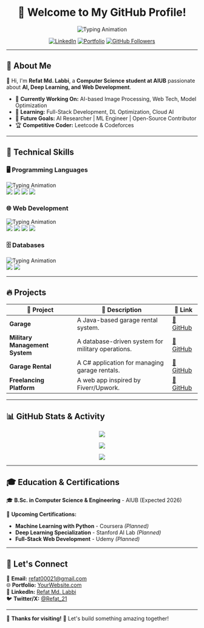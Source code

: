 <h1 align="center">🚀 Welcome to My GitHub Profile!</h1>

<p align="center">
  <img src="https://readme-typing-svg.herokuapp.com?font=Fira+Code&weight=600&size=22&pause=1000&color=08F7FE&center=true&width=600&lines=Hi,+I'm+Refat+Md.+Labbi!;AI+%7C+Deep+Learning+%7C+Web+Tech;Exploring+ML%2C+DL%2C+and+Full-Stack+Dev" alt="Typing Animation">
</p>

<p align="center">
  <a href="https://www.linkedin.com/in/refatlabbi"><img src="https://img.shields.io/badge/LinkedIn-Refat%20Md.%20Labbi-blue?logo=linkedin" alt="LinkedIn"></a>
  <a href="YOUR_PORTFOLIO_URL"><img src="https://img.shields.io/badge/Portfolio-MyWebsite-green?logo=google-chrome" alt="Portfolio"></a>
  <a href="https://github.com/BlazeDashX"><img src="https://img.shields.io/github/followers/YOUR_GITHUB?logo=github" alt="GitHub Followers"></a>
</p>

---

## 🚀 **About Me**  
👋 Hi, I'm **Refat Md. Labbi**, a **Computer Science student at AIUB** passionate about **AI, Deep Learning, and Web Development**.  
- 🔭 **Currently Working On:** AI-based Image Processing, Web Tech, Model Optimization  
- 🌱 **Learning:** Full-Stack Development, DL Optimization, Cloud AI  
- 🎯 **Future Goals:** AI Researcher | ML Engineer | Open-Source Contributor  
- 🏆 **Competitive Coder:** Leetcode & Codeforces  

---

## 🚀 **Technical Skills**  

### 🖥️ **Programming Languages**  
<p align="left">
  <img src="https://readme-typing-svg.herokuapp.com?font=Fira+Code&pause=1000&color=F7B93E&width=435&lines=Programming+Languages%3A" alt="Typing Animation" />
  <br>
  <img src="https://img.shields.io/badge/C++-00599C?style=for-the-badge&logo=c%2B%2B&logoColor=white">
  <img src="https://img.shields.io/badge/Java-ED8B00?style=for-the-badge&logo=java&logoColor=white">
  <img src="https://img.shields.io/badge/C%23-239120?style=for-the-badge&logo=c-sharp&logoColor=white">
  <img src="https://img.shields.io/badge/Python-3776AB?style=for-the-badge&logo=python&logoColor=white">
</p>

### 🌐 **Web Development**  
<p align="left">
  <img src="https://readme-typing-svg.herokuapp.com?font=Fira+Code&pause=1000&color=F7B93E&width=435&lines=Web+Development%3A" alt="Typing Animation" />
  <br>
  <img src="https://img.shields.io/badge/HTML5-E34F26?style=for-the-badge&logo=html5&logoColor=white">
  <img src="https://img.shields.io/badge/CSS3-1572B6?style=for-the-badge&logo=css3&logoColor=white">
  <img src="https://img.shields.io/badge/PHP-777BB4?style=for-the-badge&logo=php&logoColor=white">
  <img src="https://img.shields.io/badge/JavaScript-F7DF1E?style=for-the-badge&logo=javascript&logoColor=black">
</p>

### 🗄️ **Databases**  
<p align="left">
  <img src="https://readme-typing-svg.herokuapp.com?font=Fira+Code&pause=1000&color=F7B93E&width=435&lines=Databases%3A" alt="Typing Animation" />
  <br>
  <img src="https://img.shields.io/badge/MySQL-005C84?style=for-the-badge&logo=mysql&logoColor=white">
  <img src="https://img.shields.io/badge/MongoDB-47A248?style=for-the-badge&logo=mongodb&logoColor=white">
</p>



---

## 🔥 **Projects**  
| 🚀 Project | 📝 Description | 🔗 Link |
|------------|--------------|--------|
| **Garage** | A Java-based garage rental system. | [🔗 GitHub](#) |
| **Military Management System** | A database-driven system for military operations. | [🔗 GitHub](#) |
| **Garage Rental** | A C# application for managing garage rentals. | [🔗 GitHub](#) |
| **Freelancing Platform** | A web app inspired by Fiverr/Upwork. | [🔗 GitHub]([#](https://github.com/lut-ful/web-tech-lab-work)) |


---

## 📊 **GitHub Stats & Activity**  
<p align="center">
  <img src="https://github-readme-streak-stats.herokuapp.com?user=BlazeDashX&theme=radical&hide_border=true&date_format=M%20j%5B%2C%20Y%5D">
</p>

<p align="center">
  <img src="https://github-readme-stats.vercel.app/api?username=BlazeDashX&show_icons=true&theme=algolia&hide_border=true">
</p>

<p align="center">
  <img src="https://github-readme-stats.vercel.app/api/top-langs/?username=BlazeDashX&layout=compact&theme=algolia&hide_border=true">
</p>

---

## 🎓 **Education & Certifications**  
🎓 **B.Sc. in Computer Science & Engineering** - AIUB (Expected 2026)  

📌 **Upcoming Certifications:**  
- **Machine Learning with Python** - Coursera *(Planned)*  
- **Deep Learning Specialization** - Stanford AI Lab *(Planned)*  
- **Full-Stack Web Development** - Udemy *(Planned)*  


---

## 🤝 **Let's Connect**  
📧 **Email:** [refat00021@gmail.com](mailto:refat00021@gmail.com)  
🌐 **Portfolio:** [YourWebsite.com](#)  
💼 **LinkedIn:** [Refat Md. Labbi](https://www.linkedin.com/in/refatlabbi)  
🐦 **Twitter/X:** [@Refat_21](https://x.com/Refat_21)  

---

🎉 **Thanks for visiting!** 🚀 Let's build something amazing together!  
